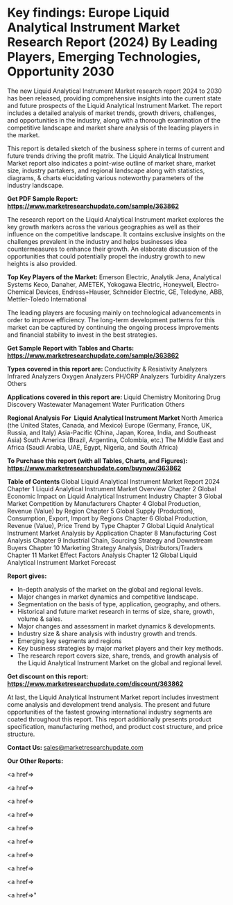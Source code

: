 # Key findings: Europe Liquid Analytical Instrument Market Research Report (2024) By Leading Players, Emerging Technologies, Opportunity 2030

The new Liquid Analytical Instrument Market research report 2024 to 2030 has been released, providing comprehensive insights into the current state and future prospects of the Liquid Analytical Instrument Market. The report includes a detailed analysis of market trends, growth drivers, challenges, and opportunities in the industry, along with a thorough examination of the competitive landscape and market share analysis of the leading players in the market.

This report is detailed sketch of the business sphere in terms of current and future trends driving the profit matrix. The Liquid Analytical Instrument Market report also indicates a point-wise outline of market share, market size, industry partakers, and regional landscape along with statistics, diagrams, &amp; charts elucidating various noteworthy parameters of the industry landscape.

<strong><b>Get PDF Sample Report: <a href=https://www.marketresearchupdate.com/sample/363862>https://www.marketresearchupdate.com/sample/363862</a></b></strong>

The research report on the Liquid Analytical Instrument market explores the key growth markers across the various geographies as well as their influence on the competitive landscape. It contains exclusive insights on the challenges prevalent in the industry and helps businesses idea countermeasures to enhance their growth. An elaborate discussion of the opportunities that could potentially propel the industry growth to new heights is also provided.

<strong><b>Top Key Players of the Market:
</b></strong>Emerson Electric, Analytik Jena, Analytical Systems Keco, Danaher, AMETEK, Yokogawa Electric, Honeywell, Electro-Chemical Devices, Endress+Hauser, Schneider Electric, GE, Teledyne, ABB, Mettler-Toledo International<strong><b>
</b></strong>

The leading players are focusing mainly on technological advancements in order to improve efficiency. The long-term development patterns for this market can be captured by continuing the ongoing process improvements and financial stability to invest in the best strategies.

<strong><b>Get Sample Report with Tables and Charts: <a href=https://www.marketresearchupdate.com/sample/363862>https://www.marketresearchupdate.com/sample/363862</a></b></strong>

<strong><b>Types covered in this report are:
</b></strong>Conductivity & Resistivity Analyzers
Infrared Analyzers
Oxygen Analyzers
PH/ORP Analyzers
Turbidity Analyzers
Others<strong><b>
</b></strong>

<strong><b>Applications covered in this report are:
</b></strong>Liquid Chemistry Monitoring
Drug Discovery
Wastewater Management
Water Purification
Others<strong><b>
</b></strong>

<strong><b>Regional Analysis For  Liquid Analytical Instrument Market</b></strong><strong><b>
</b></strong>North America (the United States, Canada, and Mexico)
Europe (Germany, France, UK, Russia, and Italy)
Asia-Pacific (China, Japan, Korea, India, and Southeast Asia)
South America (Brazil, Argentina, Colombia, etc.)
The Middle East and Africa (Saudi Arabia, UAE, Egypt, Nigeria, and South Africa)

<strong><b>To Purchase this report (with all Tables, Charts, and Figures): <a href=https://www.marketresearchupdate.com/buynow/363862>https://www.marketresearchupdate.com/buynow/363862</a></b></strong>

<strong><b>Table of Contents</b></strong><strong><b>
</b></strong>Global Liquid Analytical Instrument Market Report 2024
Chapter 1 Liquid Analytical Instrument Market Overview
Chapter 2 Global Economic Impact on Liquid Analytical Instrument Industry
Chapter 3 Global Market Competition by Manufacturers
Chapter 4 Global Production, Revenue (Value) by Region
Chapter 5 Global Supply (Production), Consumption, Export, Import by Regions
Chapter 6 Global Production, Revenue (Value), Price Trend by Type
Chapter 7 Global Liquid Analytical Instrument Market Analysis by Application
Chapter 8 Manufacturing Cost Analysis
Chapter 9 Industrial Chain, Sourcing Strategy and Downstream Buyers
Chapter 10 Marketing Strategy Analysis, Distributors/Traders
Chapter 11 Market Effect Factors Analysis
Chapter 12 Global Liquid Analytical Instrument Market Forecast

<strong><b>Report gives:</b></strong>

- In-depth analysis of the market on the global and regional levels.
- Major changes in market dynamics and competitive landscape.
- Segmentation on the basis of type, application, geography, and others.
- Historical and future market research in terms of size, share, growth, volume &amp; sales.
- Major changes and assessment in market dynamics &amp; developments.
- Industry size &amp; share analysis with industry growth and trends.
- Emerging key segments and regions
- Key business strategies by major market players and their key methods.
- The research report covers size, share, trends, and growth analysis of the Liquid Analytical Instrument Market on the global and regional level.

<strong><b>Get discount on this report: <a href=https://www.marketresearchupdate.com/discount/363862>https://www.marketresearchupdate.com/discount/363862</a></b></strong>

At last, the Liquid Analytical Instrument Market report includes investment come analysis and development trend analysis. The present and future opportunities of the fastest growing international industry segments are coated throughout this report. This report additionally presents product specification, manufacturing method, and product cost structure, and price structure.

<strong><b>Contact Us:
</b></strong>sales@marketresearchupdate.com

<strong>Our Other Reports:</strong>

<a href=></a>

<a href=></a>

<a href=></a>

<a href=></a>

<a href=></a>

<a href=></a>

<a href=></a>

<a href=></a>

<a href=></a>

<a href=></a>"
